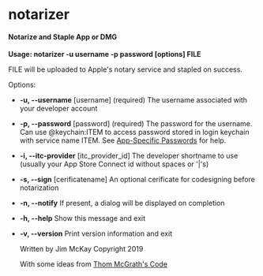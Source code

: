 # notarizer

#### Notarize and Staple App or DMG

**Usage: notarizer -u username -p password [options] FILE**

FILE will be uploaded to Apple's notary service and stapled on success.

Options:
- **-u, --username** [username] (required)
   The username associated with your developer account
- **-p, --password** [password] (required)
   The password for the username. Can use @keychain:ITEM to access password stored in login keychain with service name ITEM.
   See [App-Specific Passwords](https://support.apple.com/en-us/HT204397) for help.
- **-i, --itc-provider** [itc_provider_id]
   The developer shortname to use (usually your App Store Connect id without spaces or '|'s)
- **-s, --sign** [cerificatename]
   An optional cerificate for codesigning before notarization
- **-n, --notify**
   If present, a dialog will be displayed on completion
- **-h, --help**
   Show this message and exit
- **-v, --version**
   Print version information and exit

   Written by Jim McKay 
   Copyright 2019
   
   With some ideas from [Thom McGrath's Code](https://github.com/thommcgrath/Beacon/blob/master/Installers/Mac/Build.sh "Thom McGrath's Code")

